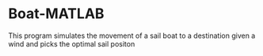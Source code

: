 # Boat-MATLAB
This program simulates the movement of a sail boat to a destination given a wind and picks the optimal sail positon
